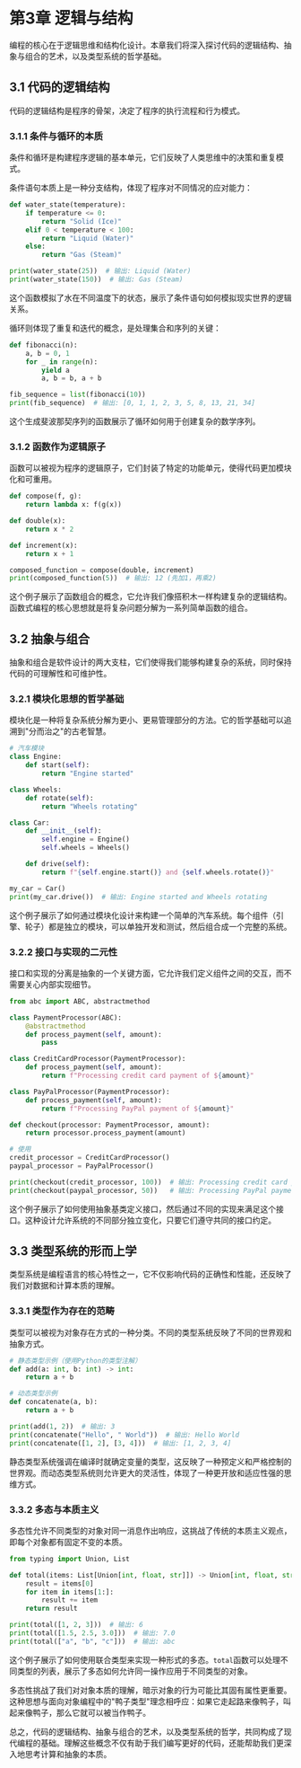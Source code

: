 # 第3章 逻辑与结构

编程的核心在于逻辑思维和结构化设计。本章我们将深入探讨代码的逻辑结构、抽象与组合的艺术，以及类型系统的哲学基础。

## 3.1 代码的逻辑结构

代码的逻辑结构是程序的骨架，决定了程序的执行流程和行为模式。

### 3.1.1 条件与循环的本质

条件和循环是构建程序逻辑的基本单元，它们反映了人类思维中的决策和重复模式。

条件语句本质上是一种分支结构，体现了程序对不同情况的应对能力：

```python
def water_state(temperature):
    if temperature <= 0:
        return "Solid (Ice)"
    elif 0 < temperature < 100:
        return "Liquid (Water)"
    else:
        return "Gas (Steam)"

print(water_state(25))  # 输出: Liquid (Water)
print(water_state(150))  # 输出: Gas (Steam)
```

这个函数模拟了水在不同温度下的状态，展示了条件语句如何模拟现实世界的逻辑关系。

循环则体现了重复和迭代的概念，是处理集合和序列的关键：

```python
def fibonacci(n):
    a, b = 0, 1
    for _ in range(n):
        yield a
        a, b = b, a + b

fib_sequence = list(fibonacci(10))
print(fib_sequence)  # 输出: [0, 1, 1, 2, 3, 5, 8, 13, 21, 34]
```

这个生成斐波那契序列的函数展示了循环如何用于创建复杂的数学序列。

### 3.1.2 函数作为逻辑原子

函数可以被视为程序的逻辑原子，它们封装了特定的功能单元，使得代码更加模块化和可重用。

```python
def compose(f, g):
    return lambda x: f(g(x))

def double(x):
    return x * 2

def increment(x):
    return x + 1

composed_function = compose(double, increment)
print(composed_function(5))  # 输出: 12 (先加1，再乘2)
```

这个例子展示了函数组合的概念，它允许我们像搭积木一样构建复杂的逻辑结构。函数式编程的核心思想就是将复杂问题分解为一系列简单函数的组合。

## 3.2 抽象与组合

抽象和组合是软件设计的两大支柱，它们使得我们能够构建复杂的系统，同时保持代码的可理解性和可维护性。

### 3.2.1 模块化思想的哲学基础

模块化是一种将复杂系统分解为更小、更易管理部分的方法。它的哲学基础可以追溯到"分而治之"的古老智慧。

```python
# 汽车模块
class Engine:
    def start(self):
        return "Engine started"

class Wheels:
    def rotate(self):
        return "Wheels rotating"

class Car:
    def __init__(self):
        self.engine = Engine()
        self.wheels = Wheels()

    def drive(self):
        return f"{self.engine.start()} and {self.wheels.rotate()}"

my_car = Car()
print(my_car.drive())  # 输出: Engine started and Wheels rotating
```

这个例子展示了如何通过模块化设计来构建一个简单的汽车系统。每个组件（引擎、轮子）都是独立的模块，可以单独开发和测试，然后组合成一个完整的系统。

### 3.2.2 接口与实现的二元性

接口和实现的分离是抽象的一个关键方面，它允许我们定义组件之间的交互，而不需要关心内部实现细节。

```python
from abc import ABC, abstractmethod

class PaymentProcessor(ABC):
    @abstractmethod
    def process_payment(self, amount):
        pass

class CreditCardProcessor(PaymentProcessor):
    def process_payment(self, amount):
        return f"Processing credit card payment of ${amount}"

class PayPalProcessor(PaymentProcessor):
    def process_payment(self, amount):
        return f"Processing PayPal payment of ${amount}"

def checkout(processor: PaymentProcessor, amount):
    return processor.process_payment(amount)

# 使用
credit_processor = CreditCardProcessor()
paypal_processor = PayPalProcessor()

print(checkout(credit_processor, 100))  # 输出: Processing credit card payment of $100
print(checkout(paypal_processor, 50))   # 输出: Processing PayPal payment of $50
```

这个例子展示了如何使用抽象基类定义接口，然后通过不同的实现来满足这个接口。这种设计允许系统的不同部分独立变化，只要它们遵守共同的接口约定。

## 3.3 类型系统的形而上学

类型系统是编程语言的核心特性之一，它不仅影响代码的正确性和性能，还反映了我们对数据和计算本质的理解。

### 3.3.1 类型作为存在的范畴

类型可以被视为对象存在方式的一种分类。不同的类型系统反映了不同的世界观和抽象方式。

```python
# 静态类型示例（使用Python的类型注解）
def add(a: int, b: int) -> int:
    return a + b

# 动态类型示例
def concatenate(a, b):
    return a + b

print(add(1, 2))  # 输出: 3
print(concatenate("Hello", " World"))  # 输出: Hello World
print(concatenate([1, 2], [3, 4]))  # 输出: [1, 2, 3, 4]
```

静态类型系统强调在编译时就确定变量的类型，这反映了一种预定义和严格控制的世界观。而动态类型系统则允许更大的灵活性，体现了一种更开放和适应性强的思维方式。

### 3.3.2 多态与本质主义

多态性允许不同类型的对象对同一消息作出响应，这挑战了传统的本质主义观点，即每个对象都有固定不变的本质。

```python
from typing import Union, List

def total(items: List[Union[int, float, str]]) -> Union[int, float, str]:
    result = items[0]
    for item in items[1:]:
        result += item
    return result

print(total([1, 2, 3]))  # 输出: 6
print(total([1.5, 2.5, 3.0]))  # 输出: 7.0
print(total(["a", "b", "c"]))  # 输出: abc
```

这个例子展示了如何使用联合类型来实现一种形式的多态。`total`函数可以处理不同类型的列表，展示了多态如何允许同一操作应用于不同类型的对象。

多态性挑战了我们对对象本质的理解，暗示对象的行为可能比其固有属性更重要。这种思想与面向对象编程中的"鸭子类型"理念相呼应：如果它走起路来像鸭子，叫起来像鸭子，那么它就可以被当作鸭子。

总之，代码的逻辑结构、抽象与组合的艺术，以及类型系统的哲学，共同构成了现代编程的基础。理解这些概念不仅有助于我们编写更好的代码，还能帮助我们更深入地思考计算和抽象的本质。
